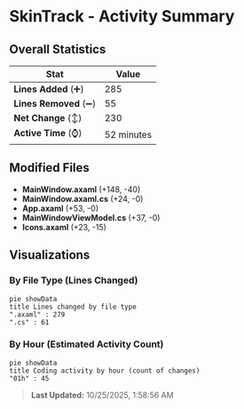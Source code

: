 # SkinTrack - Activity Summary 

## Overall Statistics

| Stat                   | Value                                                             |
| ---------------------- | ----------------------------------------------------------------- |
| **Lines Added** (➕)   | 285                                          |
| **Lines Removed** (➖) | 55                                        |
| **Net Change** (↕)    | 230                |
| **Active Time** (⌚)   | 52 minutes |


## Modified Files
- **MainWindow.axaml** (+148, -40)
- **MainWindow.axaml.cs** (+24, -0)
- **App.axaml** (+53, -0)
- **MainWindowViewModel.cs** (+37, -0)
- **Icons.axaml** (+23, -15)

## Visualizations

### By File Type (Lines Changed)

```mermaid
pie showData
title Lines changed by file type
".axaml" : 279
".cs" : 61
```

### By Hour (Estimated Activity Count)

```mermaid
pie showData
title Coding activity by hour (count of changes)
"01h" : 45
```


> **Last Updated:** 10/25/2025, 1:58:56 AM